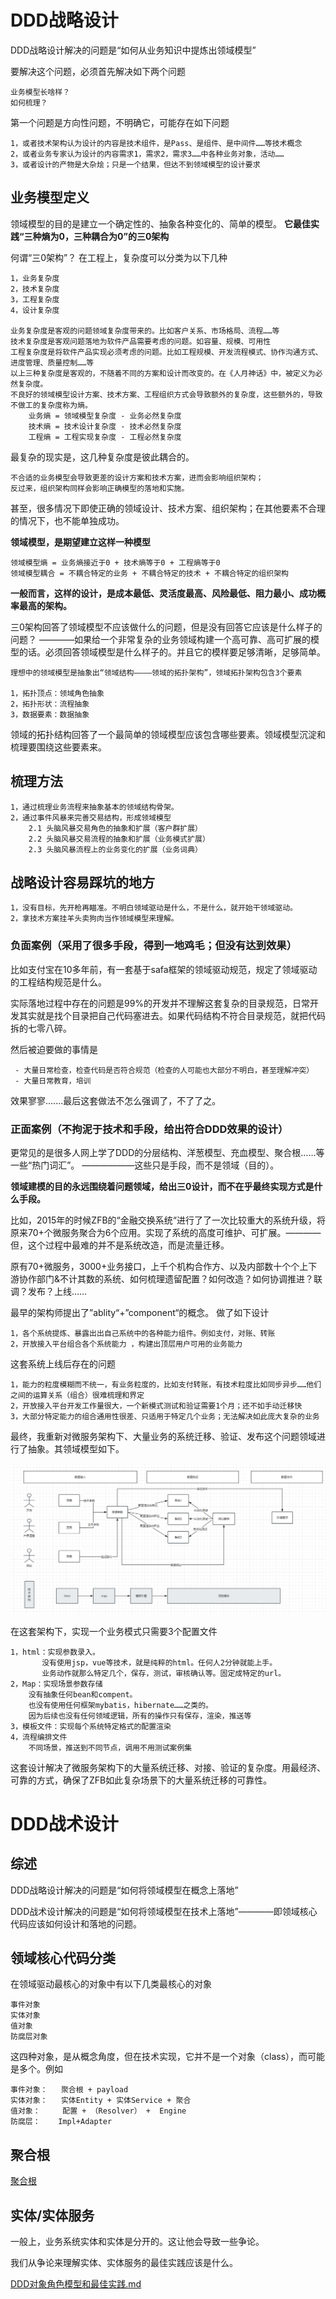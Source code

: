 
# DDD战略设计

DDD战略设计解决的问题是“如何从业务知识中提炼出领域模型”

要解决这个问题，必须首先解决如下两个问题

    业务模型长啥样？
    如何梳理？

第一个问题是方向性问题，不明确它，可能存在如下问题

    1，或者技术架构认为设计的内容是技术组件，是Pass、是组件、是中间件……等技术概念
    2，或者业务专家认为设计的内容需求1，需求2，需求3……中各种业务对象，活动……
    3，或者设计的产物是大杂烩；只是一个结果，但达不到领域模型的设计要求


## 业务模型定义

领域模型的目的是建立一个确定性的、抽象各种变化的、简单的模型。 **它最佳实践“三种熵为0，三种耦合为0”的三0架构**


何谓“三0架构”？ 在工程上，复杂度可以分类为以下几种

    1，业务复杂度
    2，技术复杂度
    3，工程复杂度 
    4，设计复杂度

    业务复杂度是客观的问题领域复杂度带来的。比如客户关系、市场格局、流程……等
    技术复杂度是客观问题落地为软件产品需要考虑的问题。如容量、规模、可用性
    工程复杂度是将软件产品实现必须考虑的问题。比如工程规模、开发流程模式、协作沟通方式、进度管理、质量控制……等
    以上三种复杂度是客观的，不随着不同的方案和设计而改变的。在《人月神话》中，被定义为必然复杂度。
    不良好的领域模型设计方案、技术方案、工程组织方式会导致额外的复杂度，这些额外的，导致不做工的复杂度称为熵。
        业务熵 = 领域模型复杂度 - 业务必然复杂度
        技术熵 = 技术设计复杂度 - 技术必然复杂度
        工程熵 = 工程实现复杂度 - 工程必然复杂度

最复杂的现实是，这几种复杂度是彼此耦合的。

    不合适的业务模型会导致更差的设计方案和技术方案，进而会影响组织架构；
    反过来，组织架构同样会影响正确模型的落地和实施。
    
甚至，很多情况下即使正确的领域设计、技术方案、组织架构；在其他要素不合理的情况下，也不能单独成功。
        

**领域模型，是期望建立这样一种模型**

    领域模型熵 = 业务熵接近于0 + 技术熵等于0 + 工程熵等于0 
    领域模型耦合 = 不耦合特定的业务 + 不耦合特定的技术 + 不耦合特定的组织架构

**一般而言，这样的设计，是成本最低、灵活度最高、风险最低、阻力最小、成功概率最高的架构。**


三0架构回答了领域模型不应该做什么的问题，但是没有回答它应该是什么样子的问题？
————如果给一个非常复杂的业务领域构建一个高可靠、高可扩展的模型的话。必须回答领域模型是什么样子的。并且它的模样要足够清晰，足够简单。

    理想中的领域模型是抽象出“领域结构————领域的拓扑架构”，领域拓扑架构包含3个要素
    
    1，拓扑顶点：领域角色抽象
    2，拓扑形状：流程抽象
    3，数据要素：数据抽象 

领域的拓扑结构回答了一个最简单的领域模型应该包含哪些要素。领域模型沉淀和梳理要围绕这些要素来。


## 梳理方法

    1，通过梳理业务流程来抽象基本的领域结构骨架。
    2，通过事件风暴来完善交易结构，形成领域模型
        2.1 头脑风暴交易角色的抽象和扩展（客户群扩展）
        2.2 头脑风暴交易流程的抽象和扩展（业务模式扩展）
        2.3 头脑风暴流程上的业务变化的扩展（业务词典）

## 战略设计容易踩坑的地方

    1，没有目标，先开枪再瞄准。不明白领域驱动是什么，不是什么，就开始干领域驱动。
    2，拿技术方案挂羊头卖狗肉当作领域模型来理解。


### 负面案例（采用了很多手段，得到一地鸡毛；但没有达到效果）

比如支付宝在10多年前，有一套基于safa框架的领域驱动规范，规定了领域驱动的工程结构规范是什么。

实际落地过程中存在的问题是99%的开发并不理解这套复杂的目录规范，日常开发其实就是找个目录把自己代码塞进去。如果代码结构不符合目录规范，就把代码拆的七零八碎。

然后被迫要做的事情是

     - 大量日常检查，检查代码是否符合规范（检查的人可能也大部分不明白，甚至理解冲突）
     - 大量日常教育，培训
效果寥寥.......最后这套做法不怎么强调了，不了了之。


### 正面案例（不拘泥于技术和手段，给出符合DDD效果的设计）

更常见的是很多人网上学了DDD的分层结构、洋葱模型、充血模型、聚合根……等一些“热门词汇”。 ——————这些只是手段，而不是领域（目的）。


**领域建模的目的永远围绕着问题领域，给出三0设计，而不在乎最终实现方式是什么手段。**

比如，2015年的时候ZFB的“金融交换系统“进行了了一次比较重大的系统升级，将原来70+个微服务聚合为6个应用。实现了系统的高度可维护、可扩展。————但，这个过程中最难的并不是系统改造，而是流量迁移。

原有70+微服务，3000+业务接口，上千个机构合作方、以及内部数十个个上下游协作部门&不计其数的系统、如何梳理遗留配置？如何改造？如何协调推进？联调？发布？上线……

最早的架构师提出了”ablity“+”component“的概念。 做了如下设计

    1，各个系统提炼、暴露出出自己系统中的各种能力组件。例如支付，对账、转账
    2，开放接入平台组合各个系统能力 ，构建出顶层用户可用的业务能力

这套系统上线后存在的问题
    
    1，能力的粒度模糊而不统一，有业务粒度的，比如支付转账，有技术粒度比如同步异步……他们之间的运算关系（组合）很难梳理和界定
    2，开放接入平台开发工作量很大，一个新模式测试和验证需要1个月；还不如手动迁移快
    3，大部分特定能力的组合通用性很差、只适用于特定几个业务；无法解决如此庞大复杂的业务

最终，我重新对微服务架构下、大量业务的系统迁移、验证、发布这个问题领域进行了抽象。其领域模型如下。

![开放接入平台](开放接入平台.png)
    
在这套架构下，实现一个业务模式只需要3个配置文件

    1，html：实现参数录入。  
           没有使用jsp，vue等技术，就是纯粹的html。任何人2分钟就能上手。
           业务动作就那么特定几个，保存，测试，审核确认等。固定成特定的url。
    2，Map：实现场景参数存储
        没有抽象任何bean和compent。
        也没有使用任何框架mybatis，hibernate……之类的。
        因为后续也没有任何领域逻辑，所有的操作只有保存，渲染，推送等
    3，模板文件：实现每个系统特定格式的配置渲染
    4，流程编排文件    
        不同场景，推送到不同节点，调用不用测试案例集

这套设计解决了微服务架构下的大量系统迁移、对接、验证的复杂度。用最经济、可靠的方式，确保了ZFB如此复杂场景下的大量系统迁移的可靠性。


# DDD战术设计

## 综述
DDD战略设计解决的问题是“如何将领域模型在概念上落地”

DDD战术设计解决的问题是“如何将领域模型在技术上落地”————即领域核心代码应该如何设计和落地的问题。
## 领域核心代码分类
在领域驱动最核心的对象中有以下几类最核心的对象

    事件对象
    实体对象
    值对象
    防腐层对象

这四种对象，是从概念角度，但在技术实现，它并不是一个对象（class），而可能是多个。例如

    事件对象：   聚合根 + payload
    实体对象：   实体Entity + 实体Service + 聚合
    值对象：     配置 + （Resolver） +  Engine
    防腐层：    Impl+Adapter
 
## 聚合根
 
[聚合根](聚合根.md)


## 实体/实体服务

一般上，业务系统实体和实体是分开的。这让他会导致一些争论。

我们从争论来理解实体、实体服务的最佳实践应该是什么。

[DDD对象角色模型和最佳实践.md](DDD%B6%D4%CF%F3%BD%C7%C9%AB%C4%A3%D0%CD%BA%CD%D7%EE%BC%D1%CA%B5%BC%F9.md)


 
## 

